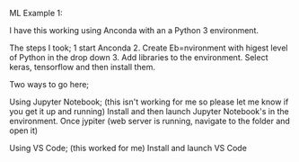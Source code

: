 ML Example 1: 

I have this working using Anconda with an a Python 3 environment.

The steps I took;
1 start Anconda
2. Create Eb=nvironment with higest level of Python in the drop down
3. Add libraries to the environment.
   Select keras, tensorflow and then install them.
   
Two ways to go here;

Using Jupyter Notebook;  (this isn't working for me so please let me know if you get it up and running)
Install and then launch Jupyter Notebook's in the environment.
Once jypiter (web server is running, navigate to the folder and open it)

Using VS Code; (this worked for me)
Install and launch VS Code

